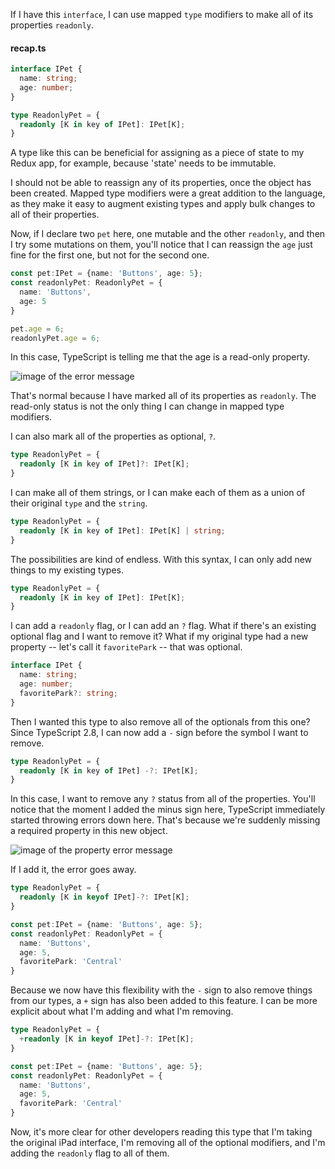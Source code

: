 If I have this `interface`, I can use mapped `type` modifiers to make all of its properties `readonly`. 

#### recap.ts
```ts
interface IPet {
  name: string;
  age: number;
}

type ReadonlyPet = {
  readonly [K in key of IPet]: IPet[K];
}
```

A type like this can be beneficial for assigning as a piece of state to my Redux app, for example, because 'state' needs to be immutable.

I should not be able to reassign any of its properties, once the object has been created. Mapped type modifiers were a great addition to the language, as they make it easy to augment existing types and apply bulk changes to all of their properties.

Now, if I declare two `pet` here, one mutable and the other `readonly`, and then I try some mutations on them, you'll notice that I can reassign the `age` just fine for the first one, but not for the second one.

```ts
const pet:IPet = {name: 'Buttons', age: 5};
const readonlyPet: ReadonlyPet = {
  name: 'Buttons', 
  age: 5
}

pet.age = 6;
readonlyPet.age = 6;
```

In this case, TypeScript is telling me that the age is a read-only property. 

![image of the error message](https://res.cloudinary.com/dg3gyk0gu/image/upload/v1544473671/transcript-images/typescript-create-explicit-and-readable-type-declarations-with-typescript-mapped-type-modifiers-error.png)

That's normal because I have marked all of its properties as `readonly`. The read-only status is not the only thing I can change in mapped type modifiers.

I can also mark all of the properties as optional, `?`. 

```ts
type ReadonlyPet = {
  readonly [K in key of IPet]?: IPet[K];
}
```

I can make all of them strings, or I can make each of them as a union of their original `type` and the `string`.

```ts
type ReadonlyPet = {
  readonly [K in key of IPet]: IPet[K] | string;
}
```

The possibilities are kind of endless. With this syntax, I can only add new things to my existing types.

```ts
type ReadonlyPet = {
  readonly [K in key of IPet]: IPet[K];
}
```

I can add a `readonly` flag, or I can add an `?` flag. What if there's an existing optional flag and I want to remove it? What if my original type had a new property -- let's call it `favoritePark` -- that was optional. 

```ts
interface IPet {
  name: string;
  age: number;
  favoritePark?: string;
}
```

Then I wanted this type to also remove all of the optionals from this one? Since TypeScript 2.8, I can now add a `-` sign before the symbol I want to remove. 

```ts
type ReadonlyPet = {
  readonly [K in key of IPet] -?: IPet[K];
}
```

In this case, I want to remove any `?` status from all of the properties. You'll notice that the moment I added the minus sign here, TypeScript immediately started throwing errors down here. That's because we're suddenly missing a required property in this new object. 

![image of the property error message](https://res.cloudinary.com/dg3gyk0gu/image/upload/v1544473669/transcript-images/typescript-create-explicit-and-readable-type-declarations-with-typescript-mapped-type-modifiers-properror.png)

If I add it, the error goes away.

```ts
type ReadonlyPet = {
  readonly [K in keyof IPet]-?: IPet[K];
}

const pet:IPet = {name: 'Buttons', age: 5};
const readonlyPet: ReadonlyPet = {
  name: 'Buttons', 
  age: 5,
  favoritePark: 'Central'
}
```

Because we now have this flexibility with the `-` sign to also remove things from our types, a `+` sign has also been added to this feature. I can be more explicit about what I'm adding and what I'm removing.

```ts
type ReadonlyPet = {
  +readonly [K in keyof IPet]-?: IPet[K];
}

const pet:IPet = {name: 'Buttons', age: 5};
const readonlyPet: ReadonlyPet = {
  name: 'Buttons', 
  age: 5,
  favoritePark: 'Central'
}
```

Now, it's more clear for other developers reading this type that I'm taking the original iPad interface, I'm removing all of the optional modifiers, and I'm adding the `readonly` flag to all of them.